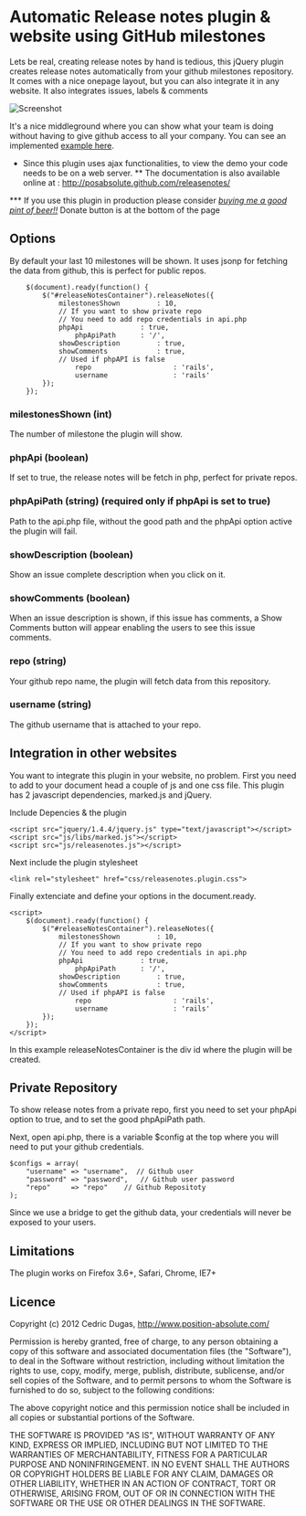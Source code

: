 # Automatic Release notes plugin & website using GitHub milestones

Lets be real, creating release notes by hand is tedious, this jQuery plugin creates release notes automatically from your github milestones repository.  It comes with a nice onepage layout, but you can also integrate it in any website. It also integrates issues, labels & comments


![Screenshot](http://www.position-absolute.com/big_ad.png)

It's a nice middleground where you can show what your team is doing without having to give github access to all your company. You can see an implemented  [example here](http://release.weddingdeck.com).


* Since this plugin uses ajax functionalities, to view the demo your code needs to be on a web server.
** The documentation is also available online at : http://posabsolute.github.com/releasenotes/

*** If you use this plugin in production please consider *[buying me a good pint of beer!!](http://www.position-absolute.com/?p=3992)*
Donate button is at the bottom of the page



## Options

By default your last 10 milestones will be shown. It uses jsonp for fetching the data from github, this is perfect for public repos.

		$(document).ready(function() {
			$("#releaseNotesContainer").releaseNotes({
				milestonesShown			: 10,
				// If you want to show private repo
				// You need to add repo credentials in api.php
				phpApi				: true,
					phpApiPath		: '/',
				showDescription			: true,
				showComments			: true,
				// Used if phpAPI is false
	     			repo					: 'rails',
	     			username				: 'rails'
			});
		});

### milestonesShown (int)

The number of milestone the plugin will show.

### phpApi (boolean)

If set to true, the release notes will be fetch in php, perfect for private repos.

### phpApiPath (string) (required only if phpApi is set to true)

Path to the api.php file, without the good path and the phpApi option active the plugin will fail.

### showDescription (boolean)

Show an issue complete description when you click on it.

### showComments (boolean)

When an issue description is shown, if this issue has comments, a Show Comments button will appear enabling the users to see this issue comments.

### repo (string)

Your github repo name, the plugin will fetch data from this repository.

### username (string)

The github username that is attached to your repo.



## Integration in other websites

You want to integrate this plugin in your website, no problem. First you need to add to your document head a couple of js and one css file. This plugin has 2 javascript dependencies, marked.js and jQuery.

Include Depencies & the plugin

	<script src="jquery/1.4.4/jquery.js" type="text/javascript"></script>
	<script src="js/libs/marked.js"></script>
	<script src="js/releasenotes.js"></script>

Next include the plugin stylesheet

	<link rel="stylesheet" href="css/releasenotes.plugin.css">

Finally extenciate and define your options in the document.ready. 

	<script>
		$(document).ready(function() {
			$("#releaseNotesContainer").releaseNotes({
				milestonesShown			: 10,
				// If you want to show private repo
				// You need to add repo credentials in api.php
				phpApi				: true,
					phpApiPath		: '/',
				showDescription			: true,
				showComments			: true,
				// Used if phpAPI is false
	     			repo					: 'rails',
	     			username				: 'rails'
			});
		});
	</script>

In this example releaseNotesContainer is the div id where the plugin will be created.

## Private Repository

To show release notes from a private repo, first you need to set your phpApi option to true, and to set the good phpApiPath path.

Next, open api.php, there is a variable $config at the top where you will need to put your github credentials.

	$configs = array(
	    "username" => "username",  // Github user
	    "password" => "password",	// Github user password
	    "repo"     => "repo"	// Github Repositoty
	);

Since we use a bridge to get the github data, your credentials will never be exposed to your users.


## Limitations

The plugin works on 
Firefox 3.6+,
Safari,
Chrome,
IE7+


## Licence

Copyright (c) 2012 Cedric Dugas, http://www.position-absolute.com/

Permission is hereby granted, free of charge, to any person obtaining
a copy of this software and associated documentation files (the
"Software"), to deal in the Software without restriction, including
without limitation the rights to use, copy, modify, merge, publish,
distribute, sublicense, and/or sell copies of the Software, and to
permit persons to whom the Software is furnished to do so, subject to
the following conditions:

The above copyright notice and this permission notice shall be
included in all copies or substantial portions of the Software.

THE SOFTWARE IS PROVIDED "AS IS", WITHOUT WARRANTY OF ANY KIND,
EXPRESS OR IMPLIED, INCLUDING BUT NOT LIMITED TO THE WARRANTIES OF
MERCHANTABILITY, FITNESS FOR A PARTICULAR PURPOSE AND
NONINFRINGEMENT. IN NO EVENT SHALL THE AUTHORS OR COPYRIGHT HOLDERS BE
LIABLE FOR ANY CLAIM, DAMAGES OR OTHER LIABILITY, WHETHER IN AN ACTION
OF CONTRACT, TORT OR OTHERWISE, ARISING FROM, OUT OF OR IN CONNECTION
WITH THE SOFTWARE OR THE USE OR OTHER DEALINGS IN THE SOFTWARE.